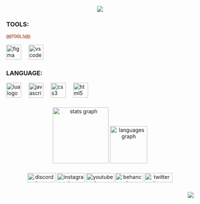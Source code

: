 <p align="center">
  <img src="https://readme-typing-svg.herokuapp.com?font=Clash+Display&size=25&color=FFFFFF&center=true&vCenter=true&width=500&lines=E+G+Z+X+T+I+C" />
</p>

<h3 align="left">TOOLS:</h3>

```diff
@@TOOLS@@
```

<div align="left">
  <img src="https://cdn.jsdelivr.net/gh/devicons/devicon/icons/figma/figma-original.svg" height="40" alt="figma logo"  />
  <img width="12" />
  <img src="https://cdn.jsdelivr.net/gh/devicons/devicon/icons/vscode/vscode-original.svg" height="40" alt="vscode logo"  />
</div>

###

<h3 align="left">LANGUAGE:</h3>
<div align="left">
  <img src="https://cdn.simpleicons.org/lua/2C2D72" height="40" alt="lua logo"  />
  <img width="12" />
  <img src="https://cdn.simpleicons.org/javascript/F7DF1E" height="40" alt="javascript logo"  />
  <img width="12" />
  <img src="https://cdn.simpleicons.org/css3/1572B6" height="40" alt="css3 logo"  />
  <img width="12" />
  <img src="https://cdn.simpleicons.org/html5/E34F26" height="40" alt="html5 logo"  />
</div>

###

<div align="center">
  <img src="https://github-readme-stats.vercel.app/api?username=egzxtic&hide_title=true&hide_rank=false&show_icons=true&include_all_commits=true&count_private=true&disable_animations=false&theme=github_dark&locale=en&hide_border=true&order=1" height="150" alt="stats graph"  />
  <img src="https://github-readme-stats.vercel.app/api/top-langs?username=egzxtic&locale=en&hide_title=true&layout=compact&card_width=320&langs_count=5&theme=github_dark&hide_border=true&order=2" height="100" alt="languages graph"  />
</div>

###

<div align="center">
  <img src="https://raw.githubusercontent.com/maurodesouza/profile-readme-generator/master/src/assets/icons/social/discord/default.svg" width="75" height="25" alt="discord logo"  />
  <img src="https://raw.githubusercontent.com/maurodesouza/profile-readme-generator/master/src/assets/icons/social/instagram/default.svg" width="75" height="25" alt="instagram logo"  />
  <img src="https://raw.githubusercontent.com/maurodesouza/profile-readme-generator/master/src/assets/icons/social/youtube/default.svg" width="75" height="25" alt="youtube logo"  />
  <img src="https://raw.githubusercontent.com/maurodesouza/profile-readme-generator/master/src/assets/icons/social/behance/default.svg" width="75" height="25" alt="behance logo"  />
  <img src="https://raw.githubusercontent.com/maurodesouza/profile-readme-generator/master/src/assets/icons/social/twitter/default.svg" width="75" height="25" alt="twitter logo"  />
</div>

###

<div align="right">
  <img src="https://visitor-badge.laobi.icu/badge?page_id=egzxtic.egzxtic&left_color=black&right_color=black&left_text=views"  />
</div>
